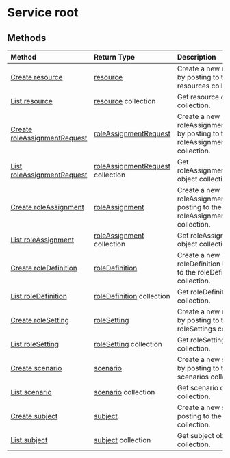 # Service root


## Methods

| Method		   | Return Type	|Description|
|:---------------|:--------|:----------|
|[Create resource](../api/resource_post_resources.md) |[resource](resource.md)| Create a new resource by posting to the resources collection.|
|[List resource](../api/resource_list.md) | [resource](resource.md) collection |Get resource object collection. |
|[Create roleAssignmentRequest](../api/roleassignmentrequest_post_roleassignmentrequests.md) |[roleAssignmentRequest](roleassignmentrequest.md)| Create a new roleAssignmentRequest by posting to the roleAssignmentRequests collection.|
|[List roleAssignmentRequest](../api/roleassignmentrequest_list.md) | [roleAssignmentRequest](roleassignmentrequest.md) collection |Get roleAssignmentRequest object collection. |
|[Create roleAssignment](../api/roleassignment_post_roleassignments.md) |[roleAssignment](roleassignment.md)| Create a new roleAssignment by posting to the roleAssignments collection.|
|[List roleAssignment](../api/roleassignment_list.md) | [roleAssignment](roleassignment.md) collection |Get roleAssignment object collection. |
|[Create roleDefinition](../api/roledefinition_post_roledefinitions.md) |[roleDefinition](roledefinition.md)| Create a new roleDefinition by posting to the roleDefinitions collection.|
|[List roleDefinition](../api/roledefinition_list.md) | [roleDefinition](roledefinition.md) collection |Get roleDefinition object collection. |
|[Create roleSetting](../api/rolesetting_post_rolesettings.md) |[roleSetting](rolesetting.md)| Create a new roleSetting by posting to the roleSettings collection.|
|[List roleSetting](../api/rolesetting_list.md) | [roleSetting](rolesetting.md) collection |Get roleSetting object collection. |
|[Create scenario](../api/scenario_post_scenarios.md) |[scenario](scenario.md)| Create a new scenario by posting to the scenarios collection.|
|[List scenario](../api/scenario_list.md) | [scenario](scenario.md) collection |Get scenario object collection. |
|[Create subject](../api/subject_post_subjects.md) |[subject](subject.md)| Create a new subject by posting to the subjects collection.|
|[List subject](../api/subject_list.md) | [subject](subject.md) collection |Get subject object collection. |

<!-- uuid: 8fcb5dbc-d5aa-4681-8e31-b001d5168d79
2015-10-25 14:57:30 UTC -->
<!-- {
  "type": "#page.annotation",
  "description": "Service root",
  "keywords": "",
  "section": "documentation",
  "tocPath": ""
}-->